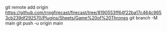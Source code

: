 git remote add origin https://github.com/rrpgfirecast/firecast/tree/8190553ff64f22ba17c464c9653cb239df292570/Plugins/Sheets/Game%20of%20Thrones
git branch -M main
git push -u origin main
